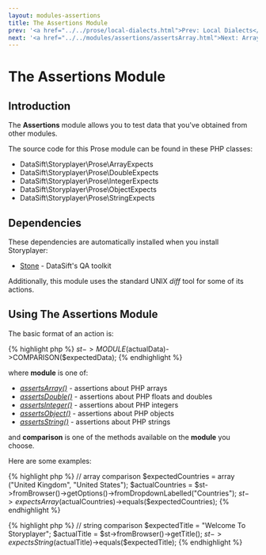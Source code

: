 ```yaml
---
layout: modules-assertions
title: The Assertions Module
prev: '<a href="../../prose/local-dialects.html">Prev: Local Dialects</a>'
next: '<a href="../../modules/assertions/assertsArray.html">Next: Array Assertions</a>'
---
```


# The Assertions Module

## Introduction

The __Assertions__ module allows you to test data that you've obtained from other modules.

The source code for this Prose module can be found in these PHP classes:

* DataSift\Storyplayer\Prose\ArrayExpects
* DataSift\Storyplayer\Prose\DoubleExpects
* DataSift\Storyplayer\Prose\IntegerExpects
* DataSift\Storyplayer\Prose\ObjectExpects
* DataSift\Storyplayer\Prose\StringExpects

## Dependencies

These dependencies are automatically installed when you install Storyplayer:

* [Stone](https://github.com/datasift/Stone) - DataSift's QA toolkit

Additionally, this module uses the standard UNIX _diff_ tool for some of its actions.

## Using The Assertions Module

The basic format of an action is:

{% highlight php %}
$st->MODULE($actualData)->COMPARISON($expectedData);
{% endhighlight %}

where __module__ is one of:

* _[assertsArray()](assertsArray.html)_ - assertions about PHP arrays
* _[assertsDouble()](assertsDouble.html)_ - assertions about PHP floats and doubles
* _[assertsInteger()](assertsInteger.html)_ - assertions about PHP integers
* _[assertsObject()](assertsObject.html)_ - assertions about PHP objects
* _[assertsString()](assertsString.html)_ - assertions about PHP strings

and __comparison__ is one of the methods available on the __module__ you choose.

Here are some examples:

{% highlight php %}
// array comparison
$expectedCountries = array ("United Kingdom", "United States");
$actualCountries = $st->fromBrowser()->getOptions()->fromDropdownLabelled("Countries");
$st->expectsArray($actualCountries)->equals($expectedCountries);
{% endhighlight %}

{% highlight php %}
// string comparison
$expectedTitle = "Welcome To Storyplayer";
$actualTitle = $st->fromBrowser()->getTitle();
$st->expectsString($actualTitle)->equals($expectedTitle);
{% endhighlight %}